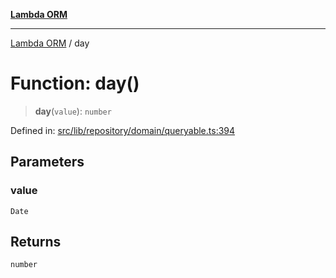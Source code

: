 [**Lambda ORM**](../README.md)

***

[Lambda ORM](../README.md) / day

# Function: day()

> **day**(`value`): `number`

Defined in: [src/lib/repository/domain/queryable.ts:394](https://github.com/lambda-orm/lambdaorm-base/blob/54d568062b637a6aed5442a048b140146d1f573b/src/lib/repository/domain/queryable.ts#L394)

## Parameters

### value

`Date`

## Returns

`number`
